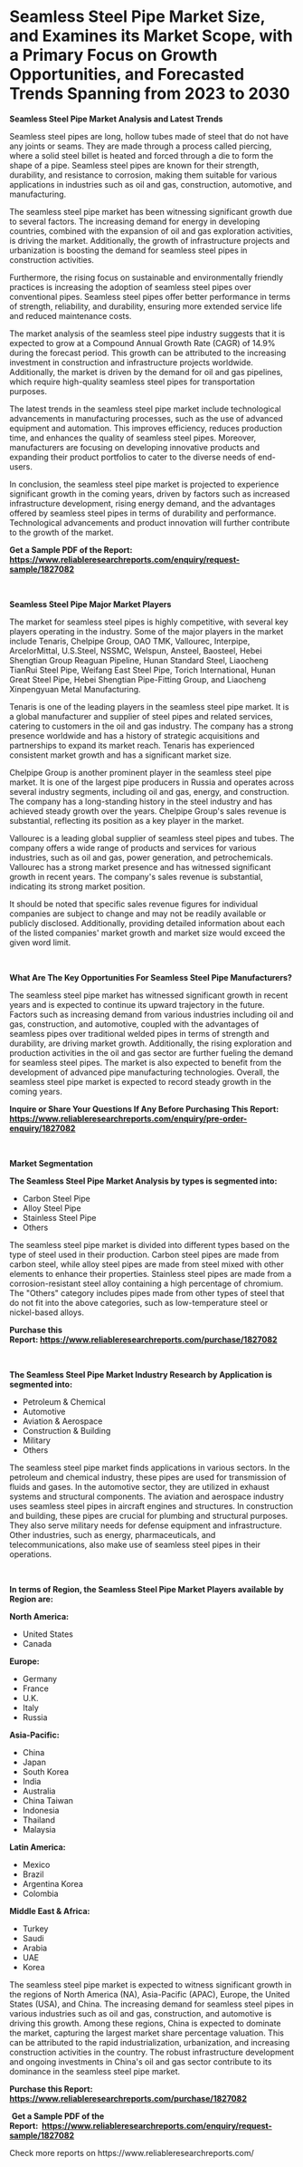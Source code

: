 <p><h1>Seamless Steel Pipe Market Size, and Examines its Market Scope, with a Primary Focus on Growth Opportunities, and Forecasted Trends Spanning from 2023 to 2030</h1></p><p><strong>Seamless Steel Pipe Market Analysis and Latest Trends</strong></p>
<p><p>Seamless steel pipes are long, hollow tubes made of steel that do not have any joints or seams. They are made through a process called piercing, where a solid steel billet is heated and forced through a die to form the shape of a pipe. Seamless steel pipes are known for their strength, durability, and resistance to corrosion, making them suitable for various applications in industries such as oil and gas, construction, automotive, and manufacturing.</p><p>The seamless steel pipe market has been witnessing significant growth due to several factors. The increasing demand for energy in developing countries, combined with the expansion of oil and gas exploration activities, is driving the market. Additionally, the growth of infrastructure projects and urbanization is boosting the demand for seamless steel pipes in construction activities.</p><p>Furthermore, the rising focus on sustainable and environmentally friendly practices is increasing the adoption of seamless steel pipes over conventional pipes. Seamless steel pipes offer better performance in terms of strength, reliability, and durability, ensuring more extended service life and reduced maintenance costs.</p><p>The market analysis of the seamless steel pipe industry suggests that it is expected to grow at a Compound Annual Growth Rate (CAGR) of 14.9% during the forecast period. This growth can be attributed to the increasing investment in construction and infrastructure projects worldwide. Additionally, the market is driven by the demand for oil and gas pipelines, which require high-quality seamless steel pipes for transportation purposes.</p><p>The latest trends in the seamless steel pipe market include technological advancements in manufacturing processes, such as the use of advanced equipment and automation. This improves efficiency, reduces production time, and enhances the quality of seamless steel pipes. Moreover, manufacturers are focusing on developing innovative products and expanding their product portfolios to cater to the diverse needs of end-users.</p><p>In conclusion, the seamless steel pipe market is projected to experience significant growth in the coming years, driven by factors such as increased infrastructure development, rising energy demand, and the advantages offered by seamless steel pipes in terms of durability and performance. Technological advancements and product innovation will further contribute to the growth of the market.</p></p>
<p><strong>Get a Sample PDF of the Report:&nbsp; <a href="https://www.reliableresearchreports.com/enquiry/request-sample/1827082">https://www.reliableresearchreports.com/enquiry/request-sample/1827082</a></strong></p>
<p>&nbsp;</p>
<p><strong>Seamless Steel Pipe Major Market Players</strong></p>
<p><p>The market for seamless steel pipes is highly competitive, with several key players operating in the industry. Some of the major players in the market include Tenaris, Chelpipe Group, OAO TMK, Vallourec, Interpipe, ArcelorMittal, U.S.Steel, NSSMC, Welspun, Ansteel, Baosteel, Hebei Shengtian Group Reaguan Pipeline, Hunan Standard Steel, Liaocheng TianRui Steel Pipe, Weifang East Steel Pipe, Torich International, Hunan Great Steel Pipe, Hebei Shengtian Pipe-Fitting Group, and Liaocheng Xinpengyuan Metal Manufacturing.</p><p>Tenaris is one of the leading players in the seamless steel pipe market. It is a global manufacturer and supplier of steel pipes and related services, catering to customers in the oil and gas industry. The company has a strong presence worldwide and has a history of strategic acquisitions and partnerships to expand its market reach. Tenaris has experienced consistent market growth and has a significant market size.</p><p>Chelpipe Group is another prominent player in the seamless steel pipe market. It is one of the largest pipe producers in Russia and operates across several industry segments, including oil and gas, energy, and construction. The company has a long-standing history in the steel industry and has achieved steady growth over the years. Chelpipe Group's sales revenue is substantial, reflecting its position as a key player in the market.</p><p>Vallourec is a leading global supplier of seamless steel pipes and tubes. The company offers a wide range of products and services for various industries, such as oil and gas, power generation, and petrochemicals. Vallourec has a strong market presence and has witnessed significant growth in recent years. The company's sales revenue is substantial, indicating its strong market position.</p><p>It should be noted that specific sales revenue figures for individual companies are subject to change and may not be readily available or publicly disclosed. Additionally, providing detailed information about each of the listed companies' market growth and market size would exceed the given word limit.</p></p>
<p>&nbsp;</p>
<p><strong>What Are The Key Opportunities For Seamless Steel Pipe Manufacturers?</strong></p>
<p><p>The seamless steel pipe market has witnessed significant growth in recent years and is expected to continue its upward trajectory in the future. Factors such as increasing demand from various industries including oil and gas, construction, and automotive, coupled with the advantages of seamless pipes over traditional welded pipes in terms of strength and durability, are driving market growth. Additionally, the rising exploration and production activities in the oil and gas sector are further fueling the demand for seamless steel pipes. The market is also expected to benefit from the development of advanced pipe manufacturing technologies. Overall, the seamless steel pipe market is expected to record steady growth in the coming years.</p></p>
<p><strong>Inquire or Share Your Questions If Any Before Purchasing This Report: <a href="https://www.reliableresearchreports.com/enquiry/pre-order-enquiry/1827082">https://www.reliableresearchreports.com/enquiry/pre-order-enquiry/1827082</a></strong></p>
<p>&nbsp;</p>
<p><strong>Market Segmentation</strong></p>
<p><strong>The Seamless Steel Pipe Market Analysis by types is segmented into:</strong></p>
<p><ul><li>Carbon Steel Pipe</li><li>Alloy Steel Pipe</li><li>Stainless Steel Pipe</li><li>Others</li></ul></p>
<p><p>The seamless steel pipe market is divided into different types based on the type of steel used in their production. Carbon steel pipes are made from carbon steel, while alloy steel pipes are made from steel mixed with other elements to enhance their properties. Stainless steel pipes are made from a corrosion-resistant steel alloy containing a high percentage of chromium. The "Others" category includes pipes made from other types of steel that do not fit into the above categories, such as low-temperature steel or nickel-based alloys.</p></p>
<p><strong>Purchase this Report:&nbsp;<a href="https://www.reliableresearchreports.com/purchase/1827082">https://www.reliableresearchreports.com/purchase/1827082</a></strong></p>
<p>&nbsp;</p>
<p><strong>The Seamless Steel Pipe Market Industry Research by Application is segmented into:</strong></p>
<p><ul><li>Petroleum & Chemical</li><li>Automotive</li><li>Aviation & Aerospace</li><li>Construction & Building</li><li>Military</li><li>Others</li></ul></p>
<p><p>The seamless steel pipe market finds applications in various sectors. In the petroleum and chemical industry, these pipes are used for transmission of fluids and gases. In the automotive sector, they are utilized in exhaust systems and structural components. The aviation and aerospace industry uses seamless steel pipes in aircraft engines and structures. In construction and building, these pipes are crucial for plumbing and structural purposes. They also serve military needs for defense equipment and infrastructure. Other industries, such as energy, pharmaceuticals, and telecommunications, also make use of seamless steel pipes in their operations.</p></p>
<p>&nbsp;</p>
<p><strong>In terms of Region, the Seamless Steel Pipe Market Players available by Region are:</strong></p>
<p>
    <p> <strong> North America: </strong>
        <ul>
            <li>United States</li>
            <li>Canada</li>
        </ul>
        </p> 
    <p> <strong> Europe: </strong>
        <ul>
            <li>Germany</li>
            <li>France</li>
            <li>U.K.</li>
            <li>Italy</li>
            <li>Russia</li>
        </ul>
        </p> 
    <p> <strong> Asia-Pacific: </strong>
        <ul>
            <li>China</li>
            <li>Japan</li>
            <li>South Korea</li>
            <li>India</li>
            <li>Australia</li>
            <li>China Taiwan</li>
            <li>Indonesia</li>
            <li>Thailand</li>
            <li>Malaysia</li>
        </ul>
        </p> 
    <p> <strong> Latin America: </strong>
        <ul>
            <li>Mexico</li>
            <li>Brazil</li>
            <li>Argentina Korea</li>
            <li>Colombia</li>
        </ul>
        </p> 
    <p> <strong> Middle East & Africa: </strong>
        <ul>
            <li>Turkey</li>
            <li>Saudi</li>
            <li>Arabia</li>
            <li>UAE</li>
            <li>Korea</li>
        </ul>
    </p>
    </p>
<p><p>The seamless steel pipe market is expected to witness significant growth in the regions of North America (NA), Asia-Pacific (APAC), Europe, the United States (USA), and China. The increasing demand for seamless steel pipes in various industries such as oil and gas, construction, and automotive is driving this growth. Among these regions, China is expected to dominate the market, capturing the largest market share percentage valuation. This can be attributed to the rapid industrialization, urbanization, and increasing construction activities in the country. The robust infrastructure development and ongoing investments in China's oil and gas sector contribute to its dominance in the seamless steel pipe market.</p></p>
<p><strong>Purchase this Report: <a href="https://www.reliableresearchreports.com/purchase/1827082">https://www.reliableresearchreports.com/purchase/1827082</a></strong></p>
<p>&nbsp;<strong>Get a Sample PDF of the Report:&nbsp;&nbsp;<a href="https://www.reliableresearchreports.com/enquiry/request-sample/1827082">https://www.reliableresearchreports.com/enquiry/request-sample/1827082</a></strong></p>
<p><strong></strong></p>
<p>Check more reports on https://www.reliableresearchreports.com/</p>